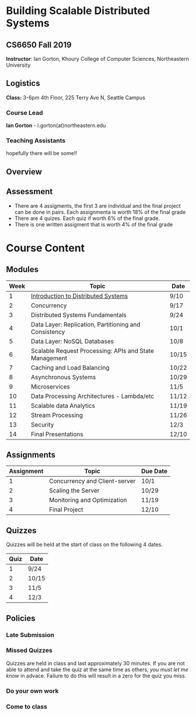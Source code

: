 # Building Scalable Distributed Systems

## CS6650 Fall 2019
**Instructor**: Ian Gorton, Khoury College of Computer Sciences, Northeastern University

## Logistics
**Class:** 3-6pm 4th Floor, 225 Terry Ave N, Seattle Campus

### Course Lead
**Ian Gorton** - i.gorton(at)northeastern.edu

### Teaching Assistants
hopefully there will be some!!


## Overview

## Assessment
* There are 4 assigments, the first 3 are individual and the final project can be done in pairs. Each assignmenta is worth 18% of the final grade
* There are 4 quizes. Each quiz if worth 6% of the final grade.
* There is one written assigment that is worth 4% of the final grade

# Course Content

## Modules

Week | Topic | Date
---- | ----- | ----
1  | [Introduction to Distributed Systems](http://gortonator.github.io/Week-1) | 9/10
2  | Concurrency | 9/17
3  | Distributed Systems Fundamentals | 9/24
4  | Data Layer: Replication, Partitioning and Consistency | 10/1
5  | Data Layer: NoSQL Databases | 10/8
6  | Scalable Request Processing: APIs and State Management | 10/15
7  | Caching and Load Balancing | 10/22
8  | Asynchronous Systems | 10/29
9  | Microservices | 11/5
10 | Data Processing Architectures - Lambda/etc | 11/12
11 | Scalable data Analytics | 11/19
12 | Stream Processing | 11/26
13 | Security | 12/3
14 | Final Presentations | 12/10

## Assignments

Assignment | Topic | Due Date
---------- | ----- | --------
1 | Concurrency and Client-server | 10/1
2 | Scaling the Server | 10/29
3 | Monitoring and Optimization | 11/19
4 | Final Project | 12/10

## Quizzes
Quizzes will be held at the start of class on the following 4 dates.

Quiz | Date
---- | ----
1 | 9/24
2 | 10/15
3 | 11/5
4 | 12/3

## Policies

### Late Submission

### Missed Quizzes
Quizzes are held in class and last approximately 30 minutes. If you are not able to attend and take the quiz at the same time as others, _you must let me know_ in advace. Failure to do this will result in a zero for the quiz you miss. 

### Do your own work

### Come to class
